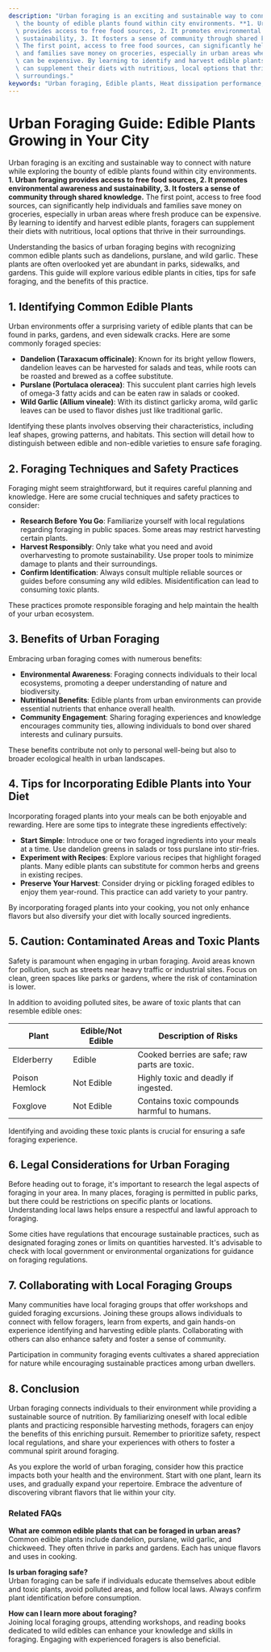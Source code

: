 ```yaml
---
description: "Urban foraging is an exciting and sustainable way to connect with nature while exploring\
  \ the bounty of edible plants found within city environments. **1. Urban foraging\
  \ provides access to free food sources, 2. It promotes environmental awareness and\
  \ sustainability, 3. It fosters a sense of community through shared knowledge.**\
  \ The first point, access to free food sources, can significantly help individuals\
  \ and families save money on groceries, especially in urban areas where fresh produce\
  \ can be expensive. By learning to identify and harvest edible plants, foragers\
  \ can supplement their diets with nutritious, local options that thrive in their\
  \ surroundings."
keywords: "Urban foraging, Edible plants, Heat dissipation performance, Die casting process"
---
```

# Urban Foraging Guide: Edible Plants Growing in Your City

Urban foraging is an exciting and sustainable way to connect with nature while exploring the bounty of edible plants found within city environments. **1. Urban foraging provides access to free food sources, 2. It promotes environmental awareness and sustainability, 3. It fosters a sense of community through shared knowledge.** The first point, access to free food sources, can significantly help individuals and families save money on groceries, especially in urban areas where fresh produce can be expensive. By learning to identify and harvest edible plants, foragers can supplement their diets with nutritious, local options that thrive in their surroundings.

Understanding the basics of urban foraging begins with recognizing common edible plants such as dandelions, purslane, and wild garlic. These plants are often overlooked yet are abundant in parks, sidewalks, and gardens. This guide will explore various edible plants in cities, tips for safe foraging, and the benefits of this practice.

## **1. Identifying Common Edible Plants**

Urban environments offer a surprising variety of edible plants that can be found in parks, gardens, and even sidewalk cracks. Here are some commonly foraged species:

- **Dandelion (Taraxacum officinale)**: Known for its bright yellow flowers, dandelion leaves can be harvested for salads and teas, while roots can be roasted and brewed as a coffee substitute.
- **Purslane (Portulaca oleracea)**: This succulent plant carries high levels of omega-3 fatty acids and can be eaten raw in salads or cooked.
- **Wild Garlic (Allium vineale)**: With its distinct garlicky aroma, wild garlic leaves can be used to flavor dishes just like traditional garlic.

Identifying these plants involves observing their characteristics, including leaf shapes, growing patterns, and habitats. This section will detail how to distinguish between edible and non-edible varieties to ensure safe foraging.

## **2. Foraging Techniques and Safety Practices**

Foraging might seem straightforward, but it requires careful planning and knowledge. Here are some crucial techniques and safety practices to consider:

- **Research Before You Go**: Familiarize yourself with local regulations regarding foraging in public spaces. Some areas may restrict harvesting certain plants.
- **Harvest Responsibly**: Only take what you need and avoid overharvesting to promote sustainability. Use proper tools to minimize damage to plants and their surroundings.
- **Confirm Identification**: Always consult multiple reliable sources or guides before consuming any wild edibles. Misidentification can lead to consuming toxic plants.

These practices promote responsible foraging and help maintain the health of your urban ecosystem.

## **3. Benefits of Urban Foraging**

Embracing urban foraging comes with numerous benefits:

- **Environmental Awareness**: Foraging connects individuals to their local ecosystems, promoting a deeper understanding of nature and biodiversity.
- **Nutritional Benefits**: Edible plants from urban environments can provide essential nutrients that enhance overall health.
- **Community Engagement**: Sharing foraging experiences and knowledge encourages community ties, allowing individuals to bond over shared interests and culinary pursuits.

These benefits contribute not only to personal well-being but also to broader ecological health in urban landscapes.

## **4. Tips for Incorporating Edible Plants into Your Diet**

Incorporating foraged plants into your meals can be both enjoyable and rewarding. Here are some tips to integrate these ingredients effectively:

- **Start Simple**: Introduce one or two foraged ingredients into your meals at a time. Use dandelion greens in salads or toss purslane into stir-fries.
- **Experiment with Recipes**: Explore various recipes that highlight foraged plants. Many edible plants can substitute for common herbs and greens in existing recipes.
- **Preserve Your Harvest**: Consider drying or pickling foraged edibles to enjoy them year-round. This practice can add variety to your pantry.

By incorporating foraged plants into your cooking, you not only enhance flavors but also diversify your diet with locally sourced ingredients.

## **5. Caution: Contaminated Areas and Toxic Plants**

Safety is paramount when engaging in urban foraging. Avoid areas known for pollution, such as streets near heavy traffic or industrial sites. Focus on clean, green spaces like parks or gardens, where the risk of contamination is lower. 

In addition to avoiding polluted sites, be aware of toxic plants that can resemble edible ones:

| Plant                | Edible/Not Edible | Description of Risks                     |
|----------------------|-------------------|------------------------------------------|
| Elderberry           | Edible            | Cooked berries are safe; raw parts are toxic. |
| Poison Hemlock       | Not Edible        | Highly toxic and deadly if ingested.    |
| Foxglove             | Not Edible        | Contains toxic compounds harmful to humans. |

Identifying and avoiding these toxic plants is crucial for ensuring a safe foraging experience.

## **6. Legal Considerations for Urban Foraging**

Before heading out to forage, it's important to research the legal aspects of foraging in your area. In many places, foraging is permitted in public parks, but there could be restrictions on specific plants or locations. Understanding local laws helps ensure a respectful and lawful approach to foraging.

Some cities have regulations that encourage sustainable practices, such as designated foraging zones or limits on quantities harvested. It's advisable to check with local government or environmental organizations for guidance on foraging regulations.

## **7. Collaborating with Local Foraging Groups**

Many communities have local foraging groups that offer workshops and guided foraging excursions. Joining these groups allows individuals to connect with fellow foragers, learn from experts, and gain hands-on experience identifying and harvesting edible plants. Collaborating with others can also enhance safety and foster a sense of community.

Participation in community foraging events cultivates a shared appreciation for nature while encouraging sustainable practices among urban dwellers.

## **8. Conclusion**

Urban foraging connects individuals to their environment while providing a sustainable source of nutrition. By familiarizing oneself with local edible plants and practicing responsible harvesting methods, foragers can enjoy the benefits of this enriching pursuit. Remember to prioritize safety, respect local regulations, and share your experiences with others to foster a communal spirit around foraging.

As you explore the world of urban foraging, consider how this practice impacts both your health and the environment. Start with one plant, learn its uses, and gradually expand your repertoire. Embrace the adventure of discovering vibrant flavors that lie within your city.

### Related FAQs

**What are common edible plants that can be foraged in urban areas?**  
Common edible plants include dandelion, purslane, wild garlic, and chickweed. They often thrive in parks and gardens. Each has unique flavors and uses in cooking.

**Is urban foraging safe?**  
Urban foraging can be safe if individuals educate themselves about edible and toxic plants, avoid polluted areas, and follow local laws. Always confirm plant identification before consumption.

**How can I learn more about foraging?**  
Joining local foraging groups, attending workshops, and reading books dedicated to wild edibles can enhance your knowledge and skills in foraging. Engaging with experienced foragers is also beneficial.

